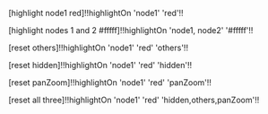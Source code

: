 [highlight node1 red]!!highlightOn 'node1' 'red'!!

[highlight nodes 1 and 2 #fffff]!!highlightOn 'node1, node2' '#fffff'!!

[reset others]!!highlightOn 'node1' 'red' 'others'!!

[reset hidden]!!highlightOn 'node1' 'red' 'hidden'!!

[reset panZoom]!!highlightOn 'node1' 'red' 'panZoom'!!

[reset all three]!!highlightOn 'node1' 'red' 'hidden,others,panZoom'!!
